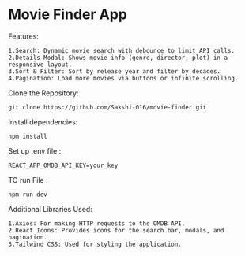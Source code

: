 # Movie Finder App

Features:

    1.Search: Dynamic movie search with debounce to limit API calls.
    2.Details Modal: Shows movie info (genre, director, plot) in a responsive layout.
    3.Sort & Filter: Sort by release year and filter by decades.
    4.Pagination: Load more movies via buttons or infinite scrolling.

Clone the Repository:

    git clone https://github.com/Sakshi-016/movie-finder.git

Install dependencies:

    npm install

Set up .env file :

    REACT_APP_OMDB_API_KEY=your_key

TO run File :

    npm run dev 

Additional Libraries Used:
   
    1.Axios: For making HTTP requests to the OMDB API.
    2.React Icons: Provides icons for the search bar, modals, and pagination.
    3.Tailwind CSS: Used for styling the application.

